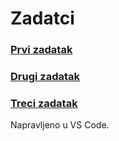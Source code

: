 # Zadatci

### [Prvi zadatak](task_1/task1.py)

### [Drugi zadatak](task_2/task2.py)

### [Treci zadatak](task_3/task3.ipynb)

Napravljeno u VS Code.
